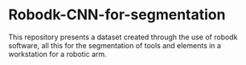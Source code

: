 # Robodk-CNN-for-segmentation
This repository presents a dataset created through the use of robodk software, all this for the segmentation of tools and elements in a workstation for a robotic arm.
